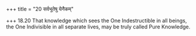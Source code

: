 +++
title = "20 सर्वभूतेषु येनैकम्"

+++
18.20 That knowledge which sees the One Indestructible in all beings,
the One Indivisible in all separate lives, may be truly called Pure
Knowledge.
